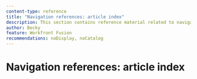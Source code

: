 ```yaml
---
content-type: reference
title: "Navigation references: article index"
description: This section contains reference material related to navigation in Adobe Workfront Fusion.
author: Becky
feature: Workfront Fusion
recommendations: noDisplay, noCatalog
---
```


# Navigation references: article index

